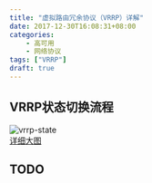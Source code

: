 ```yaml
---
title: "虚拟路由冗余协议（VRRP）详解"
date: 2017-12-30T16:08:31+08:00
categories:
    - 高可用
    - 网络协议
tags: ["VRRP"]
draft: true
---
```

## VRRP状态切换流程
![vrrp-state](/vrrp-protocol/vrrp-state-simple.png)  
[详细大图](/vrrp-protocol/vrrp-state.png)

## TODO
